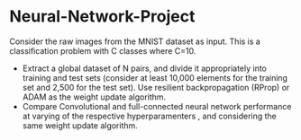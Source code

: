 # Neural-Network-Project

Consider the raw images from the MNIST dataset as input. This is a classification problem with C classes where C=10. 

- Extract a global dataset of N pairs, and divide it appropriately into training and test sets (consider at least 10,000 elements for the training set and 2,500 for the test set). Use resilient backpropagation (RProp) or ADAM as the weight update algorithm.
- Compare Convolutional and full-connected neural network performance at varying of the respective hyperparamenters , and considering the same weight update algorithm.